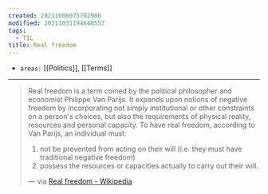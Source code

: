 ```yaml
---
created: 20211006075702986
modified: 20211031194648557
tags:
  - TIL
title: Real freedom
---
```


- `areas:` [[Politics]], [[Terms]]

---

> Real freedom is a term coined by the political philosopher and economist Philippe Van Parijs. It expands upon notions of negative freedom by incorporating not simply institutional or other constraints on a person's choices, but also the requirements of physical reality, resources and personal capacity. To have real freedom, according to Van Parijs, an individual must:
>
> 1. not be prevented from acting on their will (i.e. they must have traditional negative freedom)
> 2. possess the resources or capacities actually to carry out their will.
>
> — via [Real freedom - Wikipedia](https://en.m.wikipedia.org/wiki/Real_freedom)

